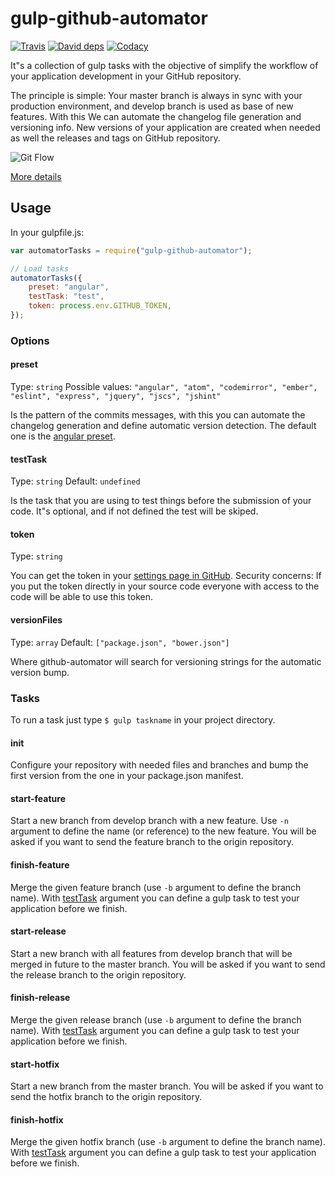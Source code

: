 gulp-github-automator
=

[![Travis][travis-image]][travis-url]
[![David deps][david-image]][david-url]
[![Codacy][codacy-image]][codacy-url]

[travis-image]: https://img.shields.io/travis/klarkc/gulp-github-automator/master.svg
[travis-url]: https://travis-ci.org/klarkc/gulp-github-automator
[david-image]: https://img.shields.io/david/klarkc/gulp-github-automator.svg
[david-url]: https://david-dm.org/klarkc/gulp-github-automator
[codacy-image]: https://img.shields.io/codacy/67950dc659aa4f589efd881190b5a5a0.svg
[codacy-url]: https://www.codacy.com/app/walker/gulp-github-automator

It"s a collection of gulp tasks with the objective of simplify the workflow of your application development in your GitHub repository.

The principle is simple: Your master branch is always in sync with your production environment, and develop branch is used as base of new features. With this We can automate the changelog file generation and versioning info. New versions of your application are created when needed as well the releases and tags on GitHub repository.

![Git Flow](http://nvie.com/img/git-model@2x.png)

[More details](http://nvie.com/posts/a-successful-git-branching-model/)

## Usage
In your gulpfile.js:
```javascript
var automatorTasks = require("gulp-github-automator");

// Load tasks
automatorTasks({
    preset: "angular",
    testTask: "test",
    token: process.env.GITHUB_TOKEN,
});
```

### Options

#### preset
Type: `string` Possible values: `"angular", "atom", "codemirror", "ember", "eslint", "express", "jquery", "jscs", "jshint"`

Is the pattern of the commits messages, with this you can automate the changelog generation and define automatic version detection. The default one is the [angular preset](https://docs.google.com/document/d/1QrDFcIiPjSLDn3EL15IJygNPiHORgU1_OOAqWjiDU5Y/edit#).

#### testTask
Type: `string` Default: `undefined`

Is the task that you are using to test things before the submission of your code. It"s optional, and if not defined the test will be skiped.

#### token
Type: `string`

You can get the token in your [settings page in GitHub](https://github.com/settings/tokens/). Security concerns: If you put the token directly in your source code everyone with access to the code will be able to use this token.

#### versionFiles
Type: `array` Default: `["package.json", "bower.json"]`

Where github-automator will search for versioning strings for the automatic version bump.

### Tasks
To run a task just type `$ gulp taskname` in your project directory.

#### init
Configure your repository with needed files and branches and bump the first version from the one in your package.json manifest.

#### start-feature
Start a new branch from develop branch with a new feature. Use `-n` argument to define the name (or reference) to the new feature. You will be asked if you want to send the feature branch to the origin repository.

#### finish-feature
Merge the given feature branch (use `-b` argument to define the branch name). With [testTask](#testTask) argument you can define a gulp task to test your application before we finish.

#### start-release
Start a new branch with all features from develop branch that will be merged in future to the master branch. You will be asked if you want to send the release branch to the origin repository.

#### finish-release
Merge the given release branch (use `-b` argument to define the branch name). With [testTask](#testTask) argument you can define a gulp task to test your application before we finish.

#### start-hotfix
Start a new branch from the master branch. You will be asked if you want to send the hotfix branch to the origin repository.

#### finish-hotfix
Merge the given hotfix branch (use `-b` argument to define the branch name). With [testTask](#testTask) argument you can define a gulp task to test your application before we finish.
